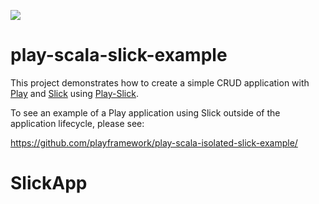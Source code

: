 [<img src="https://img.shields.io/travis/playframework/play-scala-slick-example.svg"/>](https://travis-ci.org/playframework/play-scala-slick-example)

# play-scala-slick-example

This project demonstrates how to create a simple CRUD application with [Play](https://www.playframework.com/) and [Slick](http://slick.lightbend.com/doc/3.1.1/) using [Play-Slick](https://www.playframework.com/documentation/latest/PlaySlick).

To see an example of a Play application using Slick outside of the application lifecycle, please see:

https://github.com/playframework/play-scala-isolated-slick-example/
# SlickApp
